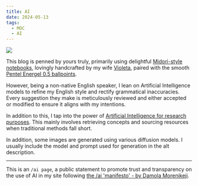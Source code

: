 ```yaml
---
title: AI
date: 2024-05-13
tags:
  - MOC
  - AI
---
```

![](mocs/attachments/midori.png)

 This blog is penned by yours truly, primarily using delightful [Midori-style notebooks](https://www.pencilcaseblog.com/2018/08/paper-review-midori-md-notebook.html#:~:text=I%20think%20it's%20not%20too,thought%20through%20with%20Japanese%20precision.), lovingly handcrafted by my wife [Violeta](https://www.instagram.com/violetabypelayo/), paired with the smooth [Pentel Energel 0.5 ballpoints](https://www.penaddict.com/blog/2012/1/20/pentel-energel-x-05-mm-blue-review.html). 

However, being a non-native English speaker, I lean on Artificial Intelligence models to refine my English style and rectify grammatical inaccuracies. Every suggestion they make is meticulously reviewed and either accepted or modified to ensure it aligns with my intentions.

In addition to this, I tap into the power of [Artificial Intelligence for research purposes](AI%20Enhanced%20Knowledge%20Management.md). This mainly involves retrieving concepts and sourcing resources when traditional methods fall short.

In addition, some images are generated using various diffusion models. I usually include the model and prompt used for generation in the alt description.

---

This is an `/ai page`, a public statement to promote trust and transparency on the use of AI in my site following [the /ai 'manifesto' - by Damola Morenikeji](https://www.bydamo.la/p/ai-manifesto). 


